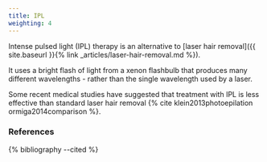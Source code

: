 ```yaml
---
title: IPL
weighting: 4
---
```


Intense pulsed light (IPL) therapy is an alternative to [laser hair removal]({{ site.baseurl }}{% link _articles/laser-hair-removal.md %}).

It uses a bright flash of light from a xenon flashbulb that produces many different wavelengths - rather than the single wavelength used by a laser.

Some recent medical studies have suggested that treatment with IPL is less effective than standard laser hair removal {% cite klein2013photoepilation ormiga2014comparison %}.

### References

{% bibliography --cited %}
